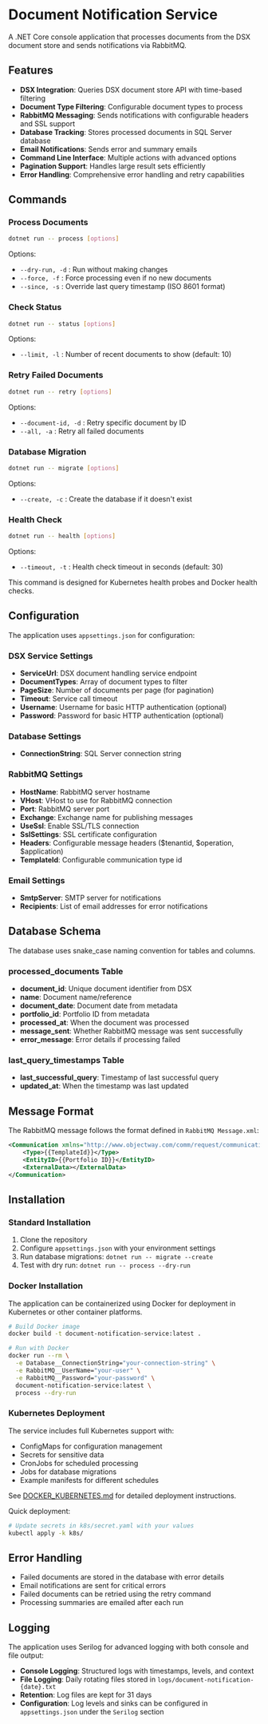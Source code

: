 # Document Notification Service

A .NET Core console application that processes documents from the DSX document store and sends notifications via RabbitMQ.

## Features

- **DSX Integration**: Queries DSX document store API with time-based filtering
- **Document Type Filtering**: Configurable document types to process
- **RabbitMQ Messaging**: Sends notifications with configurable headers and SSL support
- **Database Tracking**: Stores processed documents in SQL Server database
- **Email Notifications**: Sends error and summary emails
- **Command Line Interface**: Multiple actions with advanced options
- **Pagination Support**: Handles large result sets efficiently
- **Error Handling**: Comprehensive error handling and retry capabilities

## Commands

### Process Documents
```bash
dotnet run -- process [options]
```
Options:
- `--dry-run, -d` : Run without making changes
- `--force, -f` : Force processing even if no new documents
- `--since, -s` : Override last query timestamp (ISO 8601 format)

### Check Status
```bash
dotnet run -- status [options]
```
Options:
- `--limit, -l` : Number of recent documents to show (default: 10)

### Retry Failed Documents
```bash
dotnet run -- retry [options]
```
Options:
- `--document-id, -d` : Retry specific document by ID
- `--all, -a` : Retry all failed documents

### Database Migration
```bash
dotnet run -- migrate [options]
```
Options:
- `--create, -c` : Create the database if it doesn't exist

### Health Check
```bash
dotnet run -- health [options]
```
Options:
- `--timeout, -t` : Health check timeout in seconds (default: 30)

This command is designed for Kubernetes health probes and Docker health checks.

## Configuration

The application uses `appsettings.json` for configuration:

### DSX Service Settings
- **ServiceUrl**: DSX document handling service endpoint
- **DocumentTypes**: Array of document types to filter
- **PageSize**: Number of documents per page (for pagination)
- **Timeout**: Service call timeout
- **Username**: Username for basic HTTP authentication (optional)
- **Password**: Password for basic HTTP authentication (optional)

### Database Settings
- **ConnectionString**: SQL Server connection string

### RabbitMQ Settings
- **HostName**: RabbitMQ server hostname
- **VHost**: VHost to use for RabbitMQ connection
- **Port**: RabbitMQ server port
- **Exchange**: Exchange name for publishing messages
- **UseSsl**: Enable SSL/TLS connection
- **SslSettings**: SSL certificate configuration
- **Headers**: Configurable message headers ($tenantid, $operation, $application)
- **TemplateId**: Configurable communication type id

### Email Settings
- **SmtpServer**: SMTP server for notifications
- **Recipients**: List of email addresses for error notifications

## Database Schema

The database uses snake_case naming convention for tables and columns.

### processed_documents Table
- **document_id**: Unique document identifier from DSX
- **name**: Document name/reference
- **document_date**: Document date from metadata
- **portfolio_id**: Portfolio ID from metadata
- **processed_at**: When the document was processed
- **message_sent**: Whether RabbitMQ message was sent successfully
- **error_message**: Error details if processing failed

### last_query_timestamps Table
- **last_successful_query**: Timestamp of last successful query
- **updated_at**: When the timestamp was last updated

## Message Format

The RabbitMQ message follows the format defined in `RabbitMQ Message.xml`:

```xml
<Communication xmlns="http://www.objectway.com/comm/request/communicationrequest">
    <Type>{{TemplateId}}</Type>
    <EntityID>{{Portfolio ID}}</EntityID>
    <ExternalData></ExternalData>
</Communication>
```

## Installation

### Standard Installation

1. Clone the repository
2. Configure `appsettings.json` with your environment settings
3. Run database migrations: `dotnet run -- migrate --create`
4. Test with dry run: `dotnet run -- process --dry-run`

### Docker Installation

The application can be containerized using Docker for deployment in Kubernetes or other container platforms.

```bash
# Build Docker image
docker build -t document-notification-service:latest .

# Run with Docker
docker run --rm \
  -e Database__ConnectionString="your-connection-string" \
  -e RabbitMQ__UserName="your-user" \
  -e RabbitMQ__Password="your-password" \
  document-notification-service:latest \
  process --dry-run
```

### Kubernetes Deployment

The service includes full Kubernetes support with:
- ConfigMaps for configuration management
- Secrets for sensitive data
- CronJobs for scheduled processing
- Jobs for database migrations
- Example manifests for different schedules

See [DOCKER_KUBERNETES.md](DOCKER_KUBERNETES.md) for detailed deployment instructions.

Quick deployment:
```bash
# Update secrets in k8s/secret.yaml with your values
kubectl apply -k k8s/
```

## Error Handling

- Failed documents are stored in the database with error details
- Email notifications are sent for critical errors
- Failed documents can be retried using the retry command
- Processing summaries are emailed after each run

## Logging

The application uses Serilog for advanced logging with both console and file output:

- **Console Logging**: Structured logs with timestamps, levels, and context
- **File Logging**: Daily rotating files stored in `logs/document-notification-{date}.txt`
- **Retention**: Log files are kept for 31 days
- **Configuration**: Log levels and sinks can be configured in `appsettings.json` under the `Serilog` section
